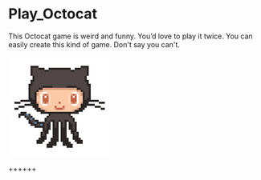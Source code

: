 # Play_Octocat
This Octocat game is weird and funny. You’d love to play it twice. You can easily create this kind of game. Don't say you can't. 

![alt text](https://github.com/AhsanParadise/Octocat_Game/blob/master/img/octocat.gif?raw=true)

++++++
